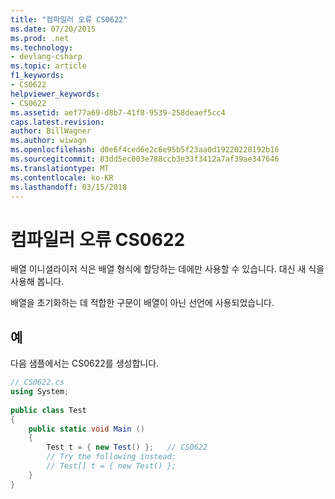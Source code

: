 ```yaml
---
title: "컴파일러 오류 CS0622"
ms.date: 07/20/2015
ms.prod: .net
ms.technology:
- devlang-csharp
ms.topic: article
f1_keywords:
- CS0622
helpviewer_keywords:
- CS0622
ms.assetid: aef77a69-d8b7-41f8-9539-258deaef5cc4
caps.latest.revision: 
author: BillWagner
ms.author: wiwagn
ms.openlocfilehash: d0e6f4ced6e2c6e95b5f23aa0d19220228192b16
ms.sourcegitcommit: 83dd5ec003e788ccb3e33f3412a7af39ae347646
ms.translationtype: MT
ms.contentlocale: ko-KR
ms.lasthandoff: 03/15/2018
---
```

# <a name="compiler-error-cs0622"></a>컴파일러 오류 CS0622
배열 이니셜라이저 식은 배열 형식에 할당하는 데에만 사용할 수 있습니다. 대신 새 식을 사용해 봅니다.  
  
 배열을 초기화하는 데 적합한 구문이 배열이 아닌 선언에 사용되었습니다.  
  
## <a name="example"></a>예  
 다음 샘플에서는 CS0622를 생성합니다.  
  
```csharp  
// CS0622.cs  
using System;  
  
public class Test  
{  
    public static void Main ()  
    {  
        Test t = { new Test() };   // CS0622  
        // Try the following instead:  
        // Test[] t = { new Test() };  
    }  
}  
```

